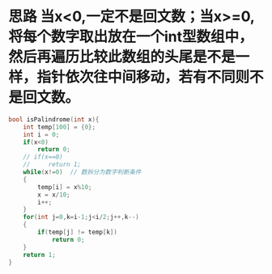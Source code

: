 # 思路 当x<0,一定不是回文数；当x>=0,将每个数字取出放在一个int型数组中，然后再遍历比较此数组的头尾是不是一样，指针依次往中间移动，若有不同则不是回文数。
```c
bool isPalindrome(int x){
    int temp[100] = {0};
    int i = 0;
    if(x<0)
        return 0;
    // if(x==0)
    //     return 1;
    while(x!=0)  // 数拆分为数字判断条件
    {
        temp[i] = x%10;
        x = x/10;
        i++;
    }
    for(int j=0,k=i-1;j<i/2;j++,k--)
    {
        if(temp[j] != temp[k])
            return 0;
    }
    return 1;
}
```
